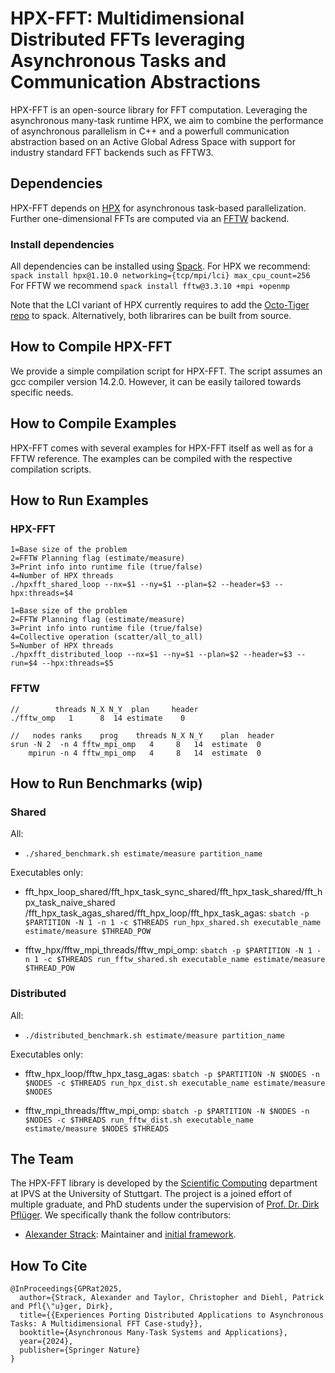 # HPX-FFT: Multidimensional Distributed FFTs leveraging Asynchronous Tasks and Communication Abstractions

HPX-FFT is an open-source library for FFT computation. Leveraging the asynchronous many-task runtime HPX, we aim to combine the performance of asynchronous parallelism in C++ and a powerfull communication abstraction based on an Active Global Adress Space with support for industry standard FFT backends such as FFTW3.

## Dependencies

HPX-FFT depends on [HPX](https://hpx-docs.stellar-group.org/latest/html/index.html) for asynchronous task-based parallelization. Further one-dimensional FFTs are computed via an [FFTW](https://www.fftw.org/) backend.

### Install dependencies

All dependencies can be installed using [Spack](https://github.com/spack/spack).
For HPX we recommend: `spack install hpx@1.10.0 networking={tcp/mpi/lci} max_cpu_count=256`
For FFTW we recommend `spack install fftw@3.3.10 +mpi +openmp`

Note that the LCI variant of HPX currently requires to add the [Octo-Tiger repo](https://github.com/G-071/octotiger-spack) to spack.
Alternatively, both librarires can be built from source.

## How to Compile HPX-FFT

We provide a simple compilation script for HPX-FFT. The script assumes an gcc compiler version 14.2.0. However, it can be easily tailored towards specific needs.

## How to Compile Examples

HPX-FFT comes with several examples for HPX-FFT itself as well as for a FFTW reference. The examples can be compiled with the respective compilation scripts.

## How to Run Examples

### HPX-FFT

```
1=Base size of the problem
2=FFTW Planning flag (estimate/measure)
3=Print info into runtime file (true/false)
4=Number of HPX threads
./hpxfft_shared_loop --nx=$1 --ny=$1 --plan=$2 --header=$3 --hpx:threads=$4
```
```
1=Base size of the problem
2=FFTW Planning flag (estimate/measure)
3=Print info into runtime file (true/false)
4=Collective operation (scatter/all_to_all)
5=Number of HPX threads
./hpxfft_distributed_loop --nx=$1 --ny=$1 --plan=$2 --header=$3 --run=$4 --hpx:threads=$5
```

### FFTW

```
//        threads N_X N_Y  plan     header
./fftw_omp   1      8  14 estimate    0
```
```
//   nodes ranks    prog    threads N_X N_Y    plan  header
srun -N 2  -n 4 fftw_mpi_omp   4     8   14  estimate  0
    mpirun -n 4 fftw_mpi_omp   4     8   14  estimate  0
```

## How to Run Benchmarks (wip)

### Shared
All:

- `./shared_benchmark.sh estimate/measure partition_name`

Executables only:

- fft_hpx_loop_shared/fft_hpx_task_sync_shared/fft_hpx_task_shared/fft_hpx_task_naive_shared
/fft_hpx_task_agas_shared/fft_hpx_loop/fft_hpx_task_agas:
`sbatch -p $PARTITION -N 1 -n 1 -c $THREADS run_hpx_shared.sh executable_name estimate/measure $THREAD_POW`


- fftw_hpx/fftw_mpi_threads/fftw_mpi_omp:
`sbatch -p $PARTITION -N 1 -n 1 -c $THREADS run_fftw_shared.sh executable_name estimate/measure $THREAD_POW`

### Distributed
All:

- `./distributed_benchmark.sh estimate/measure partition_name`

Executables only: 

- fftw_hpx_loop/fftw_hpx_tasg_agas:
`sbatch -p $PARTITION -N $NODES -n $NODES -c $THREADS run_hpx_dist.sh executable_name estimate/measure $NODES`

- fftw_mpi_threads/fftw_mpi_omp:
`sbatch -p $PARTITION -N $NODES -n $NODES -c $THREADS run_fftw_dist.sh executable_name estimate/measure $NODES $THREADS`

## The Team

The HPX-FFT library is developed by the [Scientific Computing](https://www.ipvs.uni-stuttgart.de/departments/sc/)
department at IPVS at the University of Stuttgart.
The project is a joined effort of multiple graduate, and PhD students under the supervision of
[Prof. Dr. Dirk Pflüger](https://www.f05.uni-stuttgart.de/en/faculty/contactpersons/Pflueger-00005/).
We specifically thank the follow contributors:

- [Alexander Strack](https://www.ipvs.uni-stuttgart.de/de/institut/team/Strack-00001/):
  Maintainer and [initial framework](https://doi.org/10.1007/978-3-031-32316-4_5).

## How To Cite

```
@InProceedings{GPRat2025,
  author={Strack, Alexander and Taylor, Christopher and Diehl, Patrick and Pfl{\"u}ger, Dirk},
  title={{Experiences Porting Distributed Applications to Asynchronous Tasks: A Multidimensional FFT Case-study}},
  booktitle={Asynchronous Many-Task Systems and Applications},
  year={2024},
  publisher={Springer Nature}
}
```
